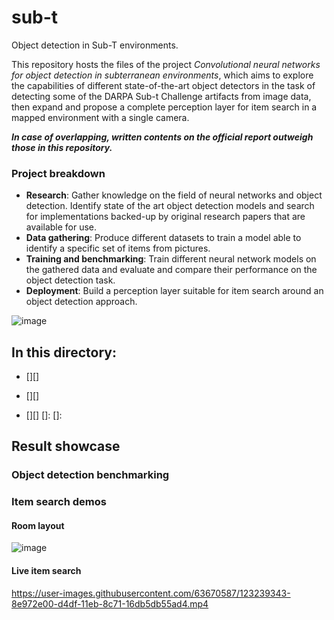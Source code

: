 # sub-t
Object detection in Sub-T environments.

This repository hosts the files of the project *Convolutional neural networks for object detection in subterranean environments*, which aims to explore the capabilities of different state-of-the-art object detectors in the task of detecting some of the DARPA Sub-t Challenge artifacts from image data, then expand and propose a complete perception layer for item search in a mapped environment with a single camera.

***In case of overlapping, written contents on the official report outweigh those in this repository.***

### Project breakdown
- **Research**: Gather knowledge on the field of neural networks and object detection. Identify state of the art object detection models and search for implementations backed-up by original research papers that are available for use.  
- **Data gathering**: Produce different datasets to train a model able to identify a specific set of items from pictures.   
- **Training and benchmarking**: Train different neural network models on the gathered data and evaluate and compare their performance on the object detection task.  
- **Deployment**: Build a perception layer suitable for item search around an object detection approach.

![image](https://user-images.githubusercontent.com/63670587/114325028-24046200-9b2e-11eb-8657-142ba066c1fe.png)

## In this directory:
- [][]




- [][]
- [][]
[]:
[]:

## Result showcase

### Object detection benchmarking

### Item search demos
#### Room layout
![image](https://user-images.githubusercontent.com/63670587/123277294-450e0980-d506-11eb-9faa-0aa23f441682.png)

#### Live item search
https://user-images.githubusercontent.com/63670587/123239343-8e972e00-d4df-11eb-8c71-16db5db55ad4.mp4

